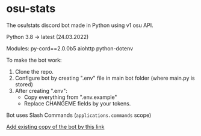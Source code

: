 # osu-stats
The osu!stats discord bot made in Python using v1 osu API. 

Python 3.8 -> latest (24.03.2022)

Modules:
py-cord==2.0.0b5
aiohttp
python-dotenv

To make the bot work:
1. Clone the repo.
2. Configure bot by creating ".env" file in main bot folder (where main.py is stored)
3. After creating ".env":
    - Copy everything from ".env.example"
    - Replace CHANGEME fields by your tokens.


Bot uses Slash Commands (`applications.commands` scope)

[Add existing copy of the bot by this link](https://discord.com/api/oauth2/authorize?client_id=804834494486020106&permissions=105227078720&scope=bot%20applications.commands)
